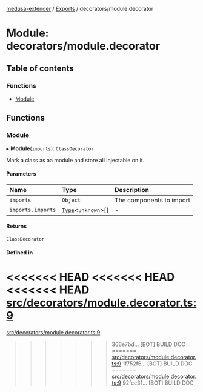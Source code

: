 [medusa-extender](../README.md) / [Exports](../modules.md) / decorators/module.decorator

# Module: decorators/module.decorator

## Table of contents

### Functions

- [Module](decorators_module_decorator.md#module)

## Functions

### Module

▸ **Module**(`imports`): `ClassDecorator`

Mark a class as aa module and store all injectable on it.

#### Parameters

| Name | Type | Description |
| :------ | :------ | :------ |
| `imports` | `Object` | The components to import |
| `imports.imports` | [`Type`](../interfaces/types.Type.md)<`unknown`\>[] | - |

#### Returns

`ClassDecorator`

#### Defined in

<<<<<<< HEAD
<<<<<<< HEAD
<<<<<<< HEAD
[src/decorators/module.decorator.ts:9](https://github.com/adrien2p/medusa-extender/blob/89f7223/src/decorators/module.decorator.ts#L9)
=======
[src/decorators/module.decorator.ts:9](https://github.com/adrien2p/medusa-extender/blob/23cd201/src/decorators/module.decorator.ts#L9)
>>>>>>> 366e7bd... [BOT] BUILD DOC
=======
[src/decorators/module.decorator.ts:9](https://github.com/adrien2p/medusa-extender/blob/0490090/src/decorators/module.decorator.ts#L9)
>>>>>>> 1f752f6... [BOT] BUILD DOC
=======
[src/decorators/module.decorator.ts:9](https://github.com/adrien2p/medusa-extender/blob/7e89c01/src/decorators/module.decorator.ts#L9)
>>>>>>> 92fcc31... [BOT] BUILD DOC
